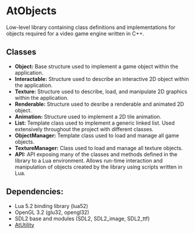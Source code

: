 # AtObjects

Low-level library containing class definitions and implementations for objects required for a video game engine written in C++.

## Classes
- **Object:** Base structure used to implement a game object within the application.
- **Interactable:** Structure used to describe an interactive 2D object within the application.
- **Texture:** Structure used to describe, load, and manipulate 2D graphics within the application.
- **Renderable:** Structure used to desribe a renderable and animated 2D object.
- **Animation:** Structure used to implement a 2D tile animation.
- **List:** Template class used to implement a generic linked list. Used extensively throughout the project with different classes.
- **ObjectManager:** Template class used to load and manage all game objects. 
- **TextureManager:** Class used to load and manage all texture objects.
- **API:** API exposing many of the classes and methods defined in the library to a Lua environment. Allows run-time interaction and manipulation of objects created by the library using scripts written in Lua.

## Dependencies:
- Lua 5.2 binding library (lua52)
- OpenGL 3.2 (glu32, opengl32)
- SDL2 base and modules (SDL2, SDL2_image, SDL2_ttf)
- [AtUtility](https://github.com/atrapalis/AtUtility "AtUtility GitHub repository")

